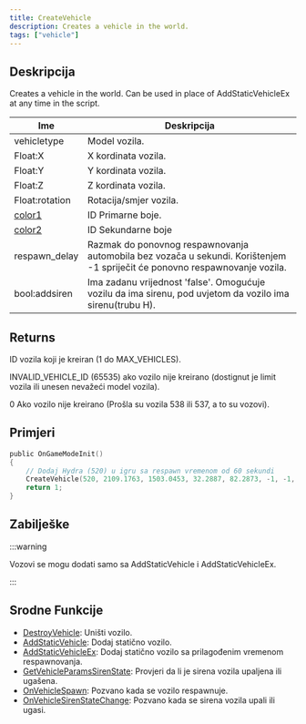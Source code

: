 ```yaml
---
title: CreateVehicle
description: Creates a vehicle in the world.
tags: ["vehicle"]
---
```


## Deskripcija

Creates a vehicle in the world. Can be used in place of AddStaticVehicleEx at any time in the script.

| Ime                                   | Deskripcija                                                                                                                                          |
| ------------------------------------- | ---------------------------------------------------------------------------------------------------------------------------------------------------- |
| vehicletype                           | Model vozila.                                                                                                                                        |
| Float:X                               | X kordinata vozila.                                                                                                                                  |
| Float:Y                               | Y kordinata vozila.                                                                                                                                  |
| Float:Z                               | Z kordinata vozila.                                                                                                                                  |
| Float:rotation                        | Rotacija/smjer vozila.                                                                                                                               |
| [color1](../resources/vehiclecolorid) | ID Primarne boje.                                                                                                                                    |
| [color2](../resources/vehiclecolorid) | ID Sekundarne boje                                                                                                                                   |
| respawn_delay                         | Razmak do ponovnog respawnovanja automobila bez vozača u sekundi. Korištenjem -1 spriječit će ponovno respawnovanje vozila.                          |
| bool:addsiren                         | Ima zadanu vrijednost 'false'. Omogućuje vozilu da ima sirenu, pod uvjetom da vozilo ima sirenu(trubu H). |

## Returns

ID vozila koji je kreiran (1 do MAX_VEHICLES).

INVALID_VEHICLE_ID (65535) ako vozilo nije kreirano (dostignut je limit vozila ili unesen nevažeći model vozila).

0 Ako vozilo nije kreirano (Prošla su vozila 538 ili 537, a to su vozovi).

## Primjeri

```c
public OnGameModeInit()
{
    // Dodaj Hydra (520) u igru sa respawn vremenom od 60 sekundi
    CreateVehicle(520, 2109.1763, 1503.0453, 32.2887, 82.2873, -1, -1, 60);
    return 1;
}
```

## Zabilješke

:::warning

Vozovi se mogu dodati samo sa AddStaticVehicle i AddStaticVehicleEx.

:::

## Srodne Funkcije

- [DestroyVehicle](DestroyVehicle): Uništi vozilo.
- [AddStaticVehicle](AddStaticVehicle): Dodaj statično vozilo.
- [AddStaticVehicleEx](AddStaticVehicleEx): Dodaj statično vozilo sa prilagođenim vremenom respawnovanja.
- [GetVehicleParamsSirenState](GetVehicleParamsSirenState): Provjeri da li je sirena vozila upaljena ili ugašena.
- [OnVehicleSpawn](../callbacks/OnVehicleSpawn): Pozvano kada se vozilo respawnuje.
- [OnVehicleSirenStateChange](../callbacks/OnVehicleSirenStateChange): Pozvano kada se sirena vozila upali ili ugasi.
